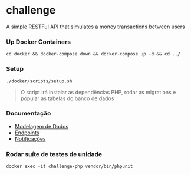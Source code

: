# challenge
A simple RESTFul API that simulates a money transactions between users

### Up Docker Containers
`cd docker && docker-compose down && docker-compose up -d && cd ../`

### Setup
`./docker/scripts/setup.sh`

> O script irá instalar as dependências PHP, rodar as migrations e popular as tabelas do banco de dados

### Documentação
* [Modelagem de Dados](https://github.com/lafraga93/yapcip-challenge/wiki/Modelagem-de-Dados)
* [Endpoints](https://github.com/lafraga93/yapcip-challenge/wiki/Endpoints)
* [Notificações](https://github.com/lafraga93/yapcip-challenge/wiki/Notifica%C3%A7%C3%B5es)

### Rodar suíte de testes de unidade
`docker exec -it challenge-php vendor/bin/phpunit`
